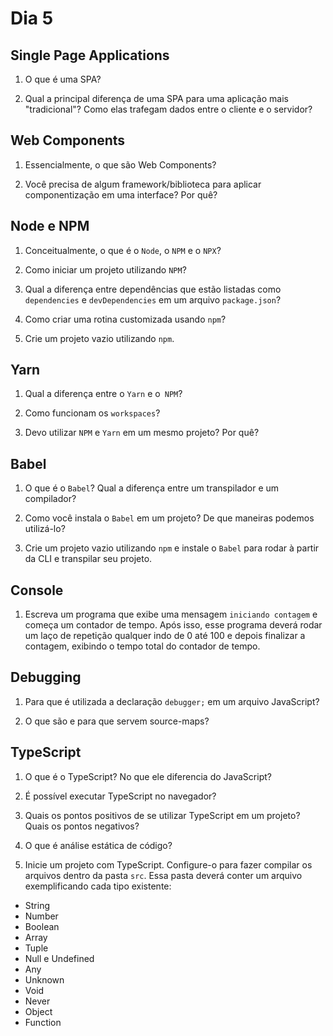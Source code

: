 # Dia 5

## Single Page Applications

1) O que é uma SPA?

2) Qual a principal diferença de uma SPA para uma aplicação mais "tradicional"? Como elas trafegam dados entre o cliente e o servidor?

## Web Components

1) Essencialmente, o que são Web Components?

2) Você precisa de algum framework/biblioteca para aplicar componentização em uma interface? Por quê?

## Node e NPM

1) Conceitualmente, o que é o `Node`, o `NPM` e o `NPX`?

2) Como iniciar um projeto utilizando `NPM`?

3) Qual a diferença entre dependências que estão listadas como `dependencies` e `devDependencies` em um arquivo `package.json`?

4) Como criar uma rotina customizada usando `npm`?

5) Crie um projeto vazio utilizando `npm`.

## Yarn

1) Qual a diferença entre o `Yarn` e o` NPM`?

2) Como funcionam os `workspaces`?

3) Devo utilizar `NPM` e `Yarn` em um mesmo projeto? Por quê?

## Babel

1) O que é o `Babel`? Qual a diferença entre um transpilador e um compilador?

2) Como você instala o `Babel` em um projeto? De que maneiras podemos utilizá-lo?

3) Crie um projeto vazio utilizando `npm` e instale o `Babel` para rodar à partir da CLI e transpilar seu projeto.

## Console

1) Escreva um programa que exibe uma mensagem `iniciando contagem` e começa um contador de tempo. Após isso, esse programa deverá rodar um laço de repetição qualquer indo de 0 até 100 e depois finalizar a contagem, exibindo o tempo total do contador de tempo.

## Debugging

1) Para que é utilizada a declaração `debugger;` em um arquivo JavaScript?

2) O que são e para que servem source-maps?

## TypeScript

1) O que é o TypeScript? No que ele diferencia do JavaScript?

2) É possível executar TypeScript no navegador?

3) Quais os pontos positivos de se utilizar TypeScript em um projeto? Quais os pontos negativos?

4) O que é análise estática de código?

5) Inicie um projeto com TypeScript. Configure-o para fazer compilar os arquivos dentro da pasta `src`. Essa pasta deverá conter um arquivo exemplificando cada tipo existente:
- String
- Number
- Boolean
- Array
- Tuple
- Null e Undefined
- Any
- Unknown
- Void
- Never
- Object
- Function
